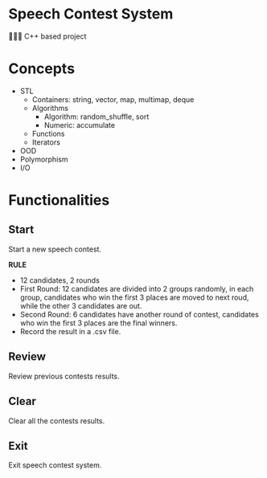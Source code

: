 # Speech Contest System

💁🏼‍♀️ C++ based project

# Concepts
- STL
    - Containers: string, vector, map, multimap, deque
    - Algorithms
        - Algorithm: random_shuffle, sort
        - Numeric: accumulate
    - Functions
    - Iterators
- OOD
- Polymorphism
- I/O

# Functionalities

## Start
Start a new speech contest.

**RULE**
- 12 candidates, 2 rounds
- First Round: 12 candidates are divided into 2 groups randomly, in each group, candidates who win the first 3 places are moved to next roud, while the other 3 candidates are out.
- Second Round: 6 candidates have another round of contest, candidates who win the first 3 places are the final winners.
- Record the result in a .csv file.

## Review
Review previous contests results.

## Clear
Clear all the contests results.

## Exit
Exit speech contest system.
